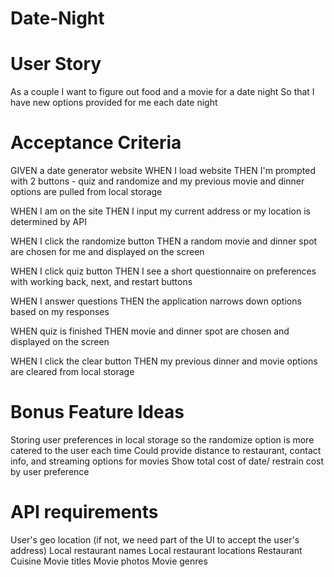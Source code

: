 # Date-Night

# User Story

As a couple
I want to figure out food and a movie for a date night
So that I have new options provided for me each date night

# Acceptance Criteria

GIVEN a date generator website
WHEN I load website
THEN I'm prompted with 2 buttons - quiz and randomize
 and my previous movie and dinner options are pulled from local storage

WHEN I am on the site
THEN I input my current address or my location is determined by API

WHEN I click the randomize button
THEN a random movie and dinner spot are chosen for me and displayed on the screen

WHEN I click quiz button
THEN I see a short questionnaire on preferences with working back, next, and restart buttons

WHEN I answer questions
THEN the application narrows down options based on my responses

WHEN quiz is finished
THEN movie and dinner spot are chosen and displayed on the screen

WHEN I click the clear button
THEN my previous dinner and movie options are cleared from local storage


# Bonus Feature Ideas

Storing user preferences in local storage so the randomize option is more catered to the user each time
Could provide distance to restaurant, contact info, and streaming options for movies
Show total cost of date/ restrain cost by user preference


# API requirements

User's geo location (if not, we need part of the UI to accept the user's address)
Local restaurant names
Local restaurant locations
Restaurant Cuisine
Movie titles
Movie photos
Movie genres



